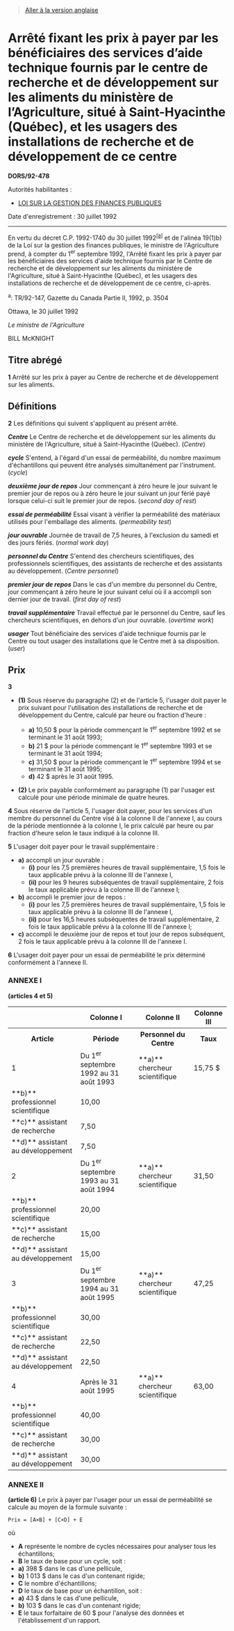 > [Aller à la version anglaise](/en/Regulations/Statutory%20Orders%20and%20Regulations/92/478.md)

# Arrêté fixant les prix à payer par les bénéficiaires des services d’aide technique fournis par le centre de recherche et de développement sur les aliments du ministère de l’Agriculture, situé à Saint-Hyacinthe (Québec), et les usagers des installations de recherche et de développement de ce centre

**DORS/92-478**

Autorités habilitantes : 
- [LOI SUR LA GESTION DES FINANCES PUBLIQUES](/fr/Lois/Lois%20révisées%20du%20Canada/F/F-11.md)

Date d'enregistrement : 30 juillet 1992

----------

En vertu du décret C.P. 1992-1740 du 30 juillet 1992<sup><a href='#footnotea_f'>[a]</a></sup> et de l'alinéa 19(1)b) de la Loi sur la gestion des finances publiques, le ministre de l'Agriculture prend, à compter du 1<sup>er</sup> septembre 1992, l'Arrêté fixant les prix à payer par les bénéficiaires des services d'aide technique fournis par le Centre de recherche et de développement sur les aliments du ministère de l'Agriculture, situé à Saint-Hyacinthe (Québec), et les usagers des installations de recherche et de développement de ce centre, ci-après.

<a name='footnotea_f'><sup>a</sup></a>: TR/92-147, Gazette du Canada Partie II, 1992, p. 3504<br />

Ottawa, le 30 juillet 1992

*Le ministre de l'Agriculture*

BILL McKNIGHT




## Titre abrégé


**1** Arrêté sur les prix à payer au Centre de recherche et de développement sur les aliments.




## Définitions


**2** Les définitions qui suivent s'appliquent au présent arrêté.

***Centre*** Le Centre de recherche et de développement sur les aliments du ministère de l'Agriculture, situé à Saint-Hyacinthe (Québec). (*Centre*)

***cycle*** S'entend, à l'égard d'un essai de perméabilité, du nombre maximum d'échantillons qui peuvent être analysés simultanément par l'instrument. (*cycle*)

***deuxième jour de repos*** Jour commençant à zéro heure le jour suivant le premier jour de repos ou à zéro heure le jour suivant un jour férié payé lorsque celui-ci suit le premier jour de repos. (*second day of rest*)

***essai de perméabilité*** Essai visant à vérifier la perméabilité des matériaux utilisés pour l'emballage des aliments. (*permeability test*)

***jour ouvrable*** Journée de travail de 7,5 heures, à l'exclusion du samedi et des jours fériés. (*normal work day*)

***personnel du Centre*** S'entend des chercheurs scientifiques, des professionnels scientifiques, des assistants de recherche et des assistants au développement. (*Centre personnel*)

***premier jour de repos*** Dans le cas d'un membre du personnel du Centre, jour commençant à zéro heure le jour suivant celui où il a accompli son dernier jour de travail. (*first day of rest*)

***travail supplémentaire*** Travail effectué par le personnel du Centre, sauf les chercheurs scientifiques, en dehors d'un jour ouvrable. (*overtime work*)

***usager*** Tout bénéficiaire des services d'aide technique fournis par le Centre ou tout usager des installations que le Centre met à sa disposition. (*user*)




## Prix


**3** 

- **(1)** Sous réserve du paragraphe (2) et de l'article 5, l'usager doit payer le prix suivant pour l'utilisation des installations de recherche et de développement du Centre, calculé par heure ou fraction d'heure :
	- **a)** 10,50 $ pour la période commençant le 1<sup>er</sup> septembre 1992 et se terminant le 31 août 1993;
	- **b)** 21 $ pour la période commençant le 1<sup>er</sup> septembre 1993 et se terminant le 31 août 1994;
	- **c)** 31,50 $ pour la période commençant le 1<sup>er</sup> septembre 1994 et se terminant le 31 août 1995;
	- **d)** 42 $ après le 31 août 1995.

- **(2)** Le prix payable conformément au paragraphe (1) par l'usager est calculé pour une période minimale de quatre heures.



**4** Sous réserve de l'article 5, l'usager doit payer, pour les services d'un membre du personnel du Centre visé à la colonne II de l'annexe I, au cours de la période mentionnée à la colonne I, le prix calculé par heure ou par fraction d'heure selon le taux indiqué à la colonne III.



**5** L'usager doit payer pour le travail supplémentaire :
- **a)** accompli un jour ouvrable :
	- **(i)** pour les 7,5 premières heures de travail supplémentaire, 1,5 fois le taux applicable prévu à la colonne III de l'annexe I,
	- **(ii)** pour les 9 heures subséquentes de travail supplémentaire, 2 fois le taux applicable prévu à la colonne III de l'annexe I;
- **b)** accompli le premier jour de repos :
	- **(i)** pour les 7,5 premières heures de travail supplémentaire, 1,5 fois le taux applicable prévu à la colonne III de l'annexe I,
	- **(ii)** pour les 16,5 heures subséquentes de travail supplémentaire, 2 fois le taux applicable prévu à la colonne III de l'annexe I;
- **c)** accompli le deuxième jour de repos et tout jour de repos subséquent, 2 fois le taux applicable prévu à la colonne III de l'annexe I.



**6** L'usager doit payer pour un essai de perméabilité le prix déterminé conformément à l'annexe II.




### **ANNEXE I** 
**(articles 4 et 5)**
<table>
<tr>
<th></th>
<th>Colonne I</th>
<th>Colonne II</th>
<th>Colonne III</th>
</tr>
<tr>
<th>Article</th>
<th>Période</th>
<th>Personnel du Centre</th>
<th>Taux</th>
</tr>
<tr>
<td>1</td>
<td>Du 1<sup>er</sup> septembre 1992 au 31 août 1993</td>
<td>**a)** chercheur scientifique

</td>
<td>15,75 $</td>
</tr>
<tr>
<td>**b)** professionnel scientifique

</td>
<td>10,00</td>
</tr>
<tr>
<td>**c)** assistant de recherche

</td>
<td>7,50</td>
</tr>
<tr>
<td>**d)** assistant au développement

</td>
<td>7,50</td>
</tr>
<tr>
<td>2</td>
<td>Du 1<sup>er</sup> septembre 1993 au 31 août 1994</td>
<td>**a)** chercheur scientifique

</td>
<td>31,50</td>
</tr>
<tr>
<td>**b)** professionnel scientifique

</td>
<td>20,00</td>
</tr>
<tr>
<td>**c)** assistant de recherche

</td>
<td>15,00</td>
</tr>
<tr>
<td>**d)** assistant au développement

</td>
<td>15,00</td>
</tr>
<tr>
<td>3</td>
<td>Du 1<sup>er</sup> septembre 1994 au 31 août 1995</td>
<td>**a)** chercheur scientifique

</td>
<td>47,25</td>
</tr>
<tr>
<td>**b)** professionnel scientifique

</td>
<td>30,00</td>
</tr>
<tr>
<td>**c)** assistant de recherche

</td>
<td>22,50</td>
</tr>
<tr>
<td>**d)** assistant au développement

</td>
<td>22,50</td>
</tr>
<tr>
<td>4</td>
<td>Après le 31 août 1995</td>
<td>**a)** chercheur scientifique

</td>
<td>63,00</td>
</tr>
<tr>
<td>**b)** professionnel scientifique

</td>
<td>40,00</td>
</tr>
<tr>
<td>**c)** assistant de recherche

</td>
<td>30,00</td>
</tr>
<tr>
<td>**d)** assistant au développement

</td>
<td>30,00</td>
</tr>
</table>




### **ANNEXE II** 
**(article 6)**
Le prix à payer par l'usager pour un essai de perméabilité se calcule au moyen de la formule suivante :
```
Prix = [A×B] + [C×D] + E
```
où
- **A** représente le nombre de cycles nécessaires pour analyser tous les échantillons;
- **B** le taux de base pour un cycle, soit :
- **a)** 398 $ dans le cas d'une pellicule,
- **b)** 1 013 $ dans le cas d'un contenant rigide;
- **C** le nombre d'échantillons;
- **D** le taux de base pour un échantillon, soit :
- **a)** 43 $ dans le cas d'une pellicule,
- **b)** 103 $ dans le cas d'un contenant rigide;
- **E** le taux forfaitaire de 60 $ pour l'analyse des données et l'établissement d'un rapport.



